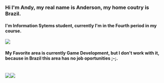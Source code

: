 
### Hi I'm Andy, my real name is Anderson, my home coutry is Brazil.
#### I'm Information Sytems student, currently I'm in the Fourth period in my course.
<p style="align-items:center"><img src="https://media3.giphy.com/media/qgQUggAC3Pfv687qPC/giphy.gif?cid=ecf05e47vp9k8hkt47rdaxana1cu2dg9pzfobc7qcfzln14b&rid=giphy.gif&ct=g"/></p>

#### My Favorite area is currently Game Development, but I don't work with it, because in Brazil this area has no job oportunities ;-;. 

<h1 style="align-items:center; justify-content:center"><a href="https://www.linkedin.com/in/anderson-gon%C3%A7alves-alves-cunha-filho-2334831a1/" target="_blank"> <img src="https://github-readme-stats.vercel.app/api?username=Andy-kun&theme=midnight-purple"/><img src="https://github-readme-stats.vercel.app/api/top-langs?username=Andy-kunn&theme=midnight-purple&layout=compact&langs_count=10&hide=shell,c%2B%2B" /></a></h1>